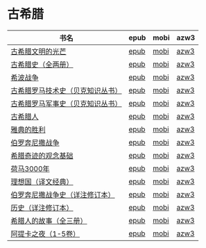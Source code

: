 # 古希腊

| 书名 | epub | mobi | azw3 |
| --- | --- | --- | --- |
| [古希腊文明的光芒](None) | [epub](None) | [mobi](None) | [azw3](None) |
| [古希腊史（全两册）](http://ct.dalanmei.com/f/31084289-572111688-f2c3a0) | [epub](http://ct.dalanmei.com/f/31084289-572111688-f2c3a0) | [mobi](http://ct.dalanmei.com/f/31084289-571725367-5ddb4d) | [azw3](http://ct.dalanmei.com/f/31084289-572115815-84c689) |
| [希波战争](http://ct.dalanmei.com/f/31084289-572115743-da9397) | [epub](http://ct.dalanmei.com/f/31084289-572115743-da9397) | [mobi](http://ct.dalanmei.com/f/31084289-571704574-47571d) | [azw3](http://ct.dalanmei.com/f/31084289-572140303-74167f) |
| [古希腊罗马技术史（贝克知识丛书）](http://ct.dalanmei.com/f/31084289-572116951-349bde) | [epub](http://ct.dalanmei.com/f/31084289-572116951-349bde) | [mobi](http://ct.dalanmei.com/f/31084289-571656274-618f90) | [azw3](http://ct.dalanmei.com/f/31084289-572178577-437699) |
| [古希腊罗马军事史（贝克知识丛书）](http://ct.dalanmei.com/f/31084289-572117023-0e475d) | [epub](http://ct.dalanmei.com/f/31084289-572117023-0e475d) | [mobi](http://ct.dalanmei.com/f/31084289-571655394-bdcfca) | [azw3](http://ct.dalanmei.com/f/31084289-572179113-d124b8) |
| [古希腊人](http://ct.dalanmei.com/f/31084289-571807402-19a3c1) | [epub](http://ct.dalanmei.com/f/31084289-571807402-19a3c1) | [mobi](http://ct.dalanmei.com/f/31084289-571539651-19d8ff) | [azw3](http://ct.dalanmei.com/f/31084289-572196113-3c4557) |
| [雅典的胜利](http://ct.dalanmei.com/f/31084289-571859294-f75db7) | [epub](http://ct.dalanmei.com/f/31084289-571859294-f75db7) | [mobi](http://ct.dalanmei.com/f/31084289-571551011-fa9480) | [azw3](http://ct.dalanmei.com/f/31084289-572202006-e38fd2) |
| [伯罗奔尼撒战争](http://ct.dalanmei.com/f/31084289-571736915-a5a4d5) | [epub](http://ct.dalanmei.com/f/31084289-571736915-a5a4d5) | [mobi](http://ct.dalanmei.com/f/31084289-571605337-a26ead) | [azw3](http://ct.dalanmei.com/f/31084289-571915873-55e795) |
| [希腊奇迹的观念基础](http://ct.dalanmei.com/f/31084289-571737374-e9f04b) | [epub](http://ct.dalanmei.com/f/31084289-571737374-e9f04b) | [mobi](http://ct.dalanmei.com/f/31084289-571603911-2238c2) | [azw3](http://ct.dalanmei.com/f/31084289-571916541-e8c19b) |
| [荷马3000年](http://ct.dalanmei.com/f/31084289-571797612-7ab512) | [epub](http://ct.dalanmei.com/f/31084289-571797612-7ab512) | [mobi](http://ct.dalanmei.com/f/31084289-571531259-03331e) | [azw3](http://ct.dalanmei.com/f/31084289-571988338-a93987) |
| [理想国（译文经典）](http://ct.dalanmei.com/f/31084289-571799082-72e2d1) | [epub](http://ct.dalanmei.com/f/31084289-571799082-72e2d1) | [mobi](http://ct.dalanmei.com/f/31084289-571531723-5cce12) | [azw3](http://ct.dalanmei.com/f/31084289-571988749-755e56) |
| [伯罗奔尼撒战争史（详注修订本）](http://ct.dalanmei.com/f/31084289-571802810-64b2bb) | [epub](http://ct.dalanmei.com/f/31084289-571802810-64b2bb) | [mobi](http://ct.dalanmei.com/f/31084289-571532990-9970fd) | [azw3](http://ct.dalanmei.com/f/31084289-571989766-8a370a) |
| [历史（详注修订本）](http://ct.dalanmei.com/f/31084289-571804043-8af16b) | [epub](http://ct.dalanmei.com/f/31084289-571804043-8af16b) | [mobi](http://ct.dalanmei.com/f/31084289-571534155-03ae4b) | [azw3](http://ct.dalanmei.com/f/31084289-571990736-60fa45) |
| [希腊人的故事（全三册）](http://ct.dalanmei.com/f/31084289-571820371-5b4343) | [epub](http://ct.dalanmei.com/f/31084289-571820371-5b4343) | [mobi](http://ct.dalanmei.com/f/31084289-571548760-c3627c) | [azw3](http://ct.dalanmei.com/f/31084289-572061916-2132de) |
| [阿提卡之夜（1-5卷）](None) | [epub](None) | [mobi](None) | [azw3](None) |
